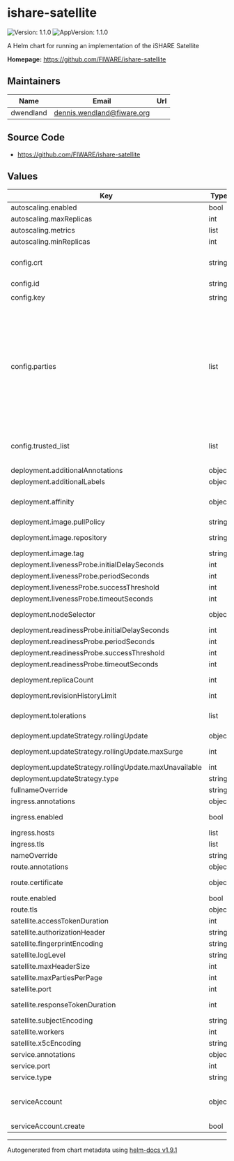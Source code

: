 # ishare-satellite

![Version: 1.1.0](https://img.shields.io/badge/Version-1.1.0-informational?style=flat-square) ![AppVersion: 1.1.0](https://img.shields.io/badge/AppVersion-1.1.0-informational?style=flat-square)

A Helm chart for running an implementation of the iSHARE Satellite

**Homepage:** <https://github.com/FIWARE/ishare-satellite>

## Maintainers

| Name | Email | Url |
| ---- | ------ | --- |
| dwendland | <dennis.wendland@fiware.org> |  |

## Source Code

* <https://github.com/FIWARE/ishare-satellite>

## Values

| Key | Type | Default | Description |
|-----|------|---------|-------------|
| autoscaling.enabled | bool | `false` |  |
| autoscaling.maxReplicas | int | `10` | maximum number of running pods |
| autoscaling.metrics | list | `[]` | metrics to react on |
| autoscaling.minReplicas | int | `1` | minimum number of running pods |
| config.crt | string | `"-----BEGIN CERTIFICATE-----\n<Satellite certificate>\n-----END CERTIFICATE-----\n-----BEGIN CERTIFICATE-----\n<Intermediate certificates>\n-----END CERTIFICATE-----\n-----BEGIN CERTIFICATE-----\n<Root CA certificate>\n-----END CERTIFICATE-----\n"` | Certificate chain of satellite |
| config.id | string | `"<SATELLITE_EORI>"` | Client-ID/EORI of satellite |
| config.key | string | `"-----BEGIN RSA PRIVATE KEY-----\n<Satellite private key>\n-----END RSA PRIVATE KEY-----\n"` | Private key of satellite |
| config.parties | list | `[{"capability_url":"https://idp.packetdel.com/capabilities","certifications":[{"end_date":"2051-09-27T00:00:00Z","loa":3,"role":"IdentityProvider","start_date":"2021-09-27T00:00:00Z"}],"crt":"-----BEGIN CERTIFICATE-----\n<Packet Delivery Company Certificate>\n-----END CERTIFICATE-----\n","end_date":"2051-09-27T00:00:00Z","id":"EU.EORI.NLPACKETDEL","name":"Packet Delivery Company","start_date":"2021-09-27T00:00:00Z","status":"Active"},{"capability_url":"https://idp.packetdel.com/capabilities","certifications":[{"end_date":"2051-09-27T00:00:00Z","loa":3,"role":"IdentityProvider","start_date":"2021-09-27T00:00:00Z"}],"crt":"-----BEGIN CERTIFICATE-----\n<NoCheaper Certificate>\n-----END CERTIFICATE-----\n","end_date":"2051-09-27T00:00:00Z","id":"EU.EORI.NLNOCHEAPER","name":"NoCheaper","start_date":"2021-09-27T00:00:00Z","status":"Active"},{"crt":"-----BEGIN CERTIFICATE-----\n<HappyPets Certificate>\n-----END CERTIFICATE-----\n","end_date":"2051-09-27T00:00:00Z","id":"EU.EORI.NLHAPPYPETS","name":"HappyPets","start_date":"2021-09-27T00:00:00Z","status":"NotActive"}]` | Configuration of parties (trusted participants) |
| config.trusted_list | list | `[{"crt":"-----BEGIN CERTIFICATE-----\n<iSHARETestCA Certificate>\n-----END CERTIFICATE-----\n","name":"iSHARETestCA","status":"granted","validity":"valid"},{"crt":"-----BEGIN CERTIFICATE-----\n<FIWARETEST-CA Certificate>\n-----END CERTIFICATE-----\n","name":"FIWARETEST-CA","status":"granted","validity":"valid"}]` | Configuration of CA trusted list |
| deployment.additionalAnnotations | object | `{}` | additional annotations for the deployment, if required |
| deployment.additionalLabels | object | `{}` | additional labels for the deployment, if required |
| deployment.affinity | object | `{}` | affinity template ref: https://kubernetes.io/docs/concepts/configuration/assign-pod-node/#affinity-and-anti-affinity |
| deployment.image.pullPolicy | string | `"IfNotPresent"` | specification of the image pull policy |
| deployment.image.repository | string | `"fiware/ishare-satellite"` | image name ref: https://hub.docker.com/r/i4trust/activation-service |
| deployment.image.tag | string | `"1.1.0"` | tag of the image to be used |
| deployment.livenessProbe.initialDelaySeconds | int | `20` |  |
| deployment.livenessProbe.periodSeconds | int | `10` |  |
| deployment.livenessProbe.successThreshold | int | `1` |  |
| deployment.livenessProbe.timeoutSeconds | int | `30` |  |
| deployment.nodeSelector | object | `{}` | selector template ref: https://kubernetes.io/docs/user-guide/node-selection/ |
| deployment.readinessProbe.initialDelaySeconds | int | `21` |  |
| deployment.readinessProbe.periodSeconds | int | `10` |  |
| deployment.readinessProbe.successThreshold | int | `1` |  |
| deployment.readinessProbe.timeoutSeconds | int | `30` |  |
| deployment.replicaCount | int | `1` | initial number of target replications, can be different if autoscaling is enabled |
| deployment.revisionHistoryLimit | int | `3` | number of old replicas to be retained |
| deployment.tolerations | list | `[]` | tolerations template ref: ref: https://kubernetes.io/docs/concepts/configuration/taint-and-toleration/ |
| deployment.updateStrategy.rollingUpdate | object | `{"maxSurge":1,"maxUnavailable":0}` | new pods will be added gradually |
| deployment.updateStrategy.rollingUpdate.maxSurge | int | `1` | number of pods that can be created above the desired amount while updating |
| deployment.updateStrategy.rollingUpdate.maxUnavailable | int | `0` | number of pods that can be unavailable while updating |
| deployment.updateStrategy.type | string | `"RollingUpdate"` | type of the update |
| fullnameOverride | string | `""` | option to override the fullname config in the _helpers.tpl |
| ingress.annotations | object | `{}` | annotations to be added to the ingress |
| ingress.enabled | bool | `false` | should there be an ingress to connect the satellite with the public internet |
| ingress.hosts | list | `[]` | all hosts to be provided |
| ingress.tls | list | `[]` | configure the ingress' tls |
| nameOverride | string | `""` | option to override the name config in the _helpers.tpl |
| route.annotations | object | `{}` | annotations to be added to the route |
| route.certificate | object | `{}` | see: https://github.com/FIWARE-Ops/fiware-gitops/blob/master/doc/ROUTES.md |
| route.enabled | bool | `false` |  |
| route.tls | object | `{}` | tls configuration for the route |
| satellite.accessTokenDuration | int | `3600` | Access token expiration duration (in s) |
| satellite.authorizationHeader | string | `"Authorization"` | Header name where to expect access_token |
| satellite.fingerprintEncoding | string | `"UTF-8"` | Encoding of the certificate fingerprint for the trusted list |
| satellite.logLevel | string | `"info"` | Log Level |
| satellite.maxHeaderSize | int | `32768` | Maximum header size in bytes |
| satellite.maxPartiesPerPage | int | `10` | Maximum number of parties per page for queries |
| satellite.port | int | `8080` | Listen port |
| satellite.responseTokenDuration | int | `30` | JWT expiration duration (in s) of response tokens, besides the access token |
| satellite.subjectEncoding | string | `"UTF-8"` | Encoding of certificate subject names |
| satellite.workers | int | `4` | Number of (gunicorn) workers that should be created |
| satellite.x5cEncoding | string | `"UTF-8"` | Encoding of x5c certificates in JWTs |
| service.annotations | object | `{}` | addtional annotations, if required |
| service.port | int | `8080` | port to be used by the service |
| service.type | string | `"ClusterIP"` | service type |
| serviceAccount | object | `{"create":false}` | if a satellite specific service account should be used, it can be configured here ref: https://kubernetes.io/docs/tasks/configure-pod-container/configure-service-account/ |
| serviceAccount.create | bool | `false` | specifies if the account should be created |

----------------------------------------------
Autogenerated from chart metadata using [helm-docs v1.9.1](https://github.com/norwoodj/helm-docs/releases/v1.9.1)
